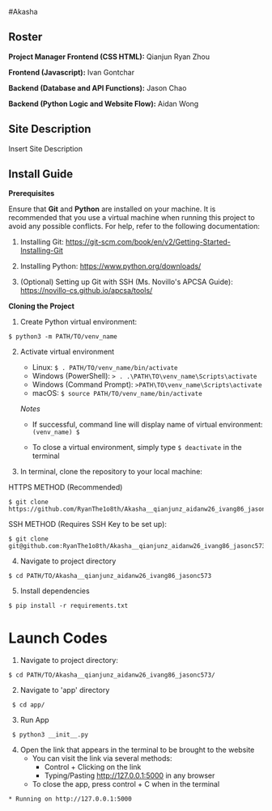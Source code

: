 #Akasha

## Roster

**Project Manager Frontend (CSS HTML):** Qianjun Ryan Zhou

**Frontend (Javascript):** Ivan Gontchar

**Backend (Database and API Functions):** Jason Chao

**Backend (Python Logic and Website Flow):** Aidan Wong

## Site Description

Insert Site Description

## Install Guide

**Prerequisites**

Ensure that **Git** and **Python** are installed on your machine. It is recommended that you use a virtual machine when running this project to avoid any possible conflicts. For help, refer to the following documentation:
   1. Installing Git: https://git-scm.com/book/en/v2/Getting-Started-Installing-Git 
   2. Installing Python: https://www.python.org/downloads/ 

   3. (Optional) Setting up Git with SSH (Ms. Novillo's APCSA Guide): https://novillo-cs.github.io/apcsa/tools/ 
         

**Cloning the Project**
1. Create Python virtual environment:

```
$ python3 -m PATH/TO/venv_name
```

2. Activate virtual environment 

   - Linux: `$ . PATH/TO/venv_name/bin/activate`
   - Windows (PowerShell): `> . .\PATH\TO\venv_name\Scripts\activate`
   - Windows (Command Prompt): `>PATH\TO\venv_name\Scripts\activate`
   - macOS: `$ source PATH/TO/venv_name/bin/activate`

   *Notes*

   - If successful, command line will display name of virtual environment: `(venv_name) $ `

   - To close a virtual environment, simply type `$ deactivate` in the terminal


3. In terminal, clone the repository to your local machine: 

HTTPS METHOD (Recommended)

```
$ git clone https://github.com/RyanThe1o8th/Akasha__qianjunz_aidanw26_ivang86_jasonc573.git      
```

SSH METHOD (Requires SSH Key to be set up):

```
$ git clone git@github.com:RyanThe1o8th/Akasha__qianjunz_aidanw26_ivang86_jasonc573.git
```

4. Navigate to project directory

```
$ cd PATH/TO/Akasha__qianjunz_aidanw26_ivang86_jasonc573
```

5. Install dependencies

```
$ pip install -r requirements.txt
```
        
# Launch Codes

1. Navigate to project directory:

```
$ cd PATH/TO/Akasha__qianjunz_aidanw26_ivang86_jasonc573/
```
 
2. Navigate to 'app' directory

```
 $ cd app/
```

3. Run App

```
 $ python3 __init__.py
```
4. Open the link that appears in the terminal to be brought to the website
    - You can visit the link via several methods:
        - Control + Clicking on the link
        - Typing/Pasting http://127.0.0.1:5000 in any browser
    - To close the app, press control + C when in the terminal

```    
* Running on http://127.0.0.1:5000
``` 
